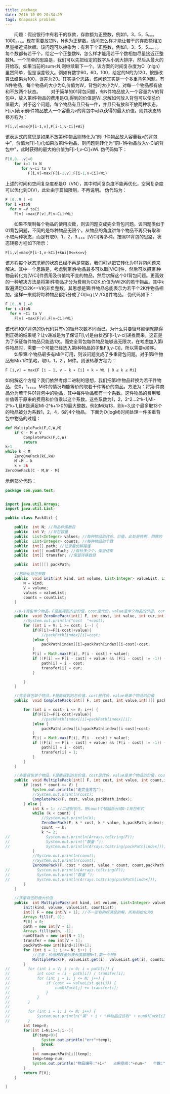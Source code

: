 ```yaml
---
title: package
date: 2016-10-09 20:34:29
tags: Knapsack problem
---
```

&emsp;&emsp;问题：假设银行中有若干的存款，存款额为正整数，例如1，3，5，5。。。1000。。。。现在需要放贷N，N也为正整数。请问怎么样才能让若干的存款额相加尽量接近贷款额。<!--more-->该问题可以抽象为：有若干个正整数，例如1，3，5，5。。。。。每个数都有若干个，给定一个正整数N，怎么样才能用若干个数相加尽量接近正整数N。一个简单的思路是，我们可以先把给定的数字从小到大排序，然后从最大的开始取。如果当前的sum<N,则继续取下一个。该方案的时间复杂度为O（nlgn）虽然简单，但是误差较大。例如有数字60，60，100，给定的N的为120，按照改算法结果为100，误差为20。其实换个思路，该问题其实是一个多重背包问题。有N件物品，每个物品的大小为C,价值为W，背包的大小为V，对每一个物品都有放和不放两个状态。
&emsp;&emsp;对于简单的01背包问题，有N件物品放入一个容量为V的背包中，放入第i件物品的费用是Ci,得到的价值是Wi.求解如何放入背包可以使总价值最大。对于这个问题，每个物品有且只有一件，并且只有放和不放两种状态。F[i,v]表示前i件物品放入一个容量为v的背包中可以获得的最大价值。则其状态转移方程为：

```vim
F[i,v]=max{F[i-1,v],F[i-1,v-Ci]+Wi}
```
该表达式的意思是如果不放第i件物品则转化为“前i-1件物品放入容量我v的背包中”，价值为F[i-1,v];如果放第i件物品，则问题则转化为“前i-1件物品放入v-Ci的背包中”，此时获得的最大的价值为F[i-1,v-Ci]+Wi.
伪代码如下：
```java
F[0,0...v]=0
    for i=1 to N
       for v=ci to V
          F[i,v]=max{F[i-1,v],F[i-1,v-Ci]+Wi}
```
上述的时间和空间复杂度都是O（VN），其中时间复杂度不能再优化，空间复杂度可以优化到O(V)，此处由于篇幅限制，不再说明。
伪代码为：
```java
F [0..V ] ←0
for i ←1toN
  for v ←V toCi
    F[v] ←max{F[v],F[v−Ci]+Wi}

```
&emsp;&emsp;如果不限制每个物品的使用次数，则该问题变成完全背包问题。该问题类似于01背包问题，不同的是每种物品无限个，从物品的角度讲每个物品不再只有取和不取两种状态，而是有取0，1，2，3.。。。[V/Ci]等多种。按照01背包的思路，状态转移方程如下所示：
```vim
F[i,v]=max{F[i-1,v-kCi]+kWi|0<=k<=v}
```
该方程每个状态求解的状态已经不再是常数，我们可以把它转化为01背包问题来解决。其中一个思路是，考虑到第i件物品最多可以取[V/Ci]件，然后可以把第i种物品转化为[V/Ci]件费用及价值均不变的物品，然后求解这个01背包问题。更高效的一种解决方法是将第i件物品才分为费用为Ci2K,价值为Wi2K的若干物品。其中k取遍满足Ci2K<=V的非负整数。其思想是第i件物品总能表示为若干个2K件物品相加。这样一来就将每种物品都拆分成了O(log ⌊V /Ci⌋)件物品。
伪代码如下：
```java
F [0..V ] ←0
for i ←1toN
  for v ←Ci to V
    F[v] ←max{F[v],F[v−Ci]+Wi}
```
该代码和01背包的伪代码只有v的循环次数不同而已。为什么只要循环颠倒就能得到正确的结果呢？让v递减是为了保证F[i,v]是由状态F[i-1,v-ci]递推而来。这正是为了保证每件物品只能选1次。而完全背包每件物品能够选无限次，在考虑加入第i件物品时，需要一个可能已经选入第i种物品的子集F[i,v-Ci]，所以需要v顺序。
&emsp;&emsp;如果第i个物品最多有Mi件可用，则该问题变成了多重背包问题。对于第i件物品有Mi+1种策略，取0，1，2.。M件。则该转移方程为：
```vim
F [i,v] = max{F [i − 1, v − k ∗ Ci] + k ∗ Wi | 0 ≤ k ≤ Mi}
```
如何解这个方程？我们依然考虑二进制的思想，我们把第i件物品转换为若干件物品，使0，1，。。。Mi件的情况均能等价的取若干件等价的商品。方法为：将第i件商品分为若干件01背包中的物品，其中每件物品都有一个系数。这件物品的费用和价值等于原来的费用和价值乘以这个系数。这些系数为1，2，2^2...2^k-1,Mi-2^k+1,且K是满足Mi-2^k+1>0的最大整数。例如Mi为13，则k=3,这个最多取13个的物品被分为系数1，2，4，6的4个物品。
下面为O(logM)时间处理一件多重背包中物品的过程：
```python
def MultiplePack(F,C,W,M) 
	if C · M ≥ V
		CompletePack(F,C,W)
		return
k←1
while k < M
	ZeroOnePack(kC,kW) 
	M ←M − k
	k ← 2k
ZeroOnePack(C · M,W · M)
```

示例部分代码：
```java
package com.yuan.test;


import java.util.Arrays;
import java.util.List;

public class PackUtil {

    public  int N; //物品种类数目
    public  int V; //背包容量
    public  List<Integer> values; //每种物品的代价、价值，此处是特例，相等的
    public  List<Integer> counts; //每种物品的个数
    public  int[] path; //记录最优解路径
    public  int[] numOfEach; //每种多少个，保留结果
    public  int[] transfer; //保留转移数目

    public  int[][] packPath;

    //初始化背包参数
    public  void init(int kind, int volume, List<Integer> valueList, List<Integer> countList) {
        N = kind;
        V = volume;
        values = valueList;
        counts = countList;
    }

    //0-1背包单个物品，F是能得到的总价值，cost是代价，value是单个物品的价值, cur代表转移的时候是单一物品的多少倍，即二进制优化数目
    public  void ZeroOnePack(int[] F, int cost, int value, int cur,int[][] packPath,int index) {
        //System.out.println("cost  "+cost);
        for (int i = V; i >= cost; i--) {
            if(F[i]>=F[i-cost]+value){
                //packPath[index][i]=cost;
            }else {
                packPath[index][i]=packPath[index][i-cost]+cost;
            }
            F[i] = Math.max(F[i], F[i - cost] + value);
            if ((F[i] == F[i - cost] + value) && (F[i - cost] != -1)) {
                path[i] = i - cost;
                transfer[i] = cur;
            }

        }
    }

    //完全背包单个物品，F是能得到的总价值，cost是代价，value是单个物品的价值
    public  void CompletePack(int[] F, int cost, int value,int[][] packPath,int index) {

        for (int i = cost; i <= V; i++) {
            if(F[i]>=F[i-cost]+value){
                //packPath[index][i]=packPath[index][i];
            }else {
                packPath[index][i]=packPath[index][i-cost]+cost;
            }
            F[i] = Math.max(F[i], F[i - cost] + value);
            if ((F[i] == F[i - cost] + value) && (F[i - cost] != -1)) {
                path[i] = i - cost;
                transfer[i] = 1;
            }
        }
    }

    //多重背包单个物品，F是能得到的总价值，cost是代价，value是单个物品的价值，count是物品个数
    public  void MultiplePack(int[] F, int cost, int value, int count,int[][] packPath,int index) {
        if (cost * count >= V) {
            System.out.println("走完全背包");
            //System.out.println(cost);
            CompletePack(F, cost, value,packPath,index);
        } else {
            int k = 1; //二进制优化，把count个物品拆分成0-1背包形式
            while (k < count) {
                //System.out.println(k);
                ZeroOnePack(F, k * cost, k * value, k,packPath,index);
                count -= k;
                k *= 2;
//                System.out.println(Arrays.toString(F));
//                System.out.print("数量 ");
//                System.out.println(Arrays.toString(packPath[index]));
            }
            //System.out.println(count);
            //System.out.println(count);
            ZeroOnePack(F, cost * count, value * count, count,packPath,index);
//            System.out.println(Arrays.toString(F));
//            System.out.print("数量 ");
//            System.out.println(Arrays.toString(packPath[index]));
        }
    }

    //多重背包的极大价值
    public  int MultiplePack(int kind, int volume, List<Integer> valueList, List<Integer> countList) {
        init(kind, volume, valueList, countList);
        int[] F = new int[V + 1]; //不一定有刚好满足的解，所有初始化为0
        Arrays.fill(F, 0);
        F[0] = 0;
        path = new int[V + 1];
        Arrays.fill(path, -1);
        numOfEach = new int[N + 1];
        transfer = new int[V + 1];
        packPath=new int[kind+1][V+1];
        for (int i = 1; i <= N; i++) {
            //注意：价值和数量列表长度都是N+1,第一个是0
            MultiplePack(F, valueList.get(i), valueList.get(i), countList.get(i),packPath,i);
        }
//        for (int i = V; i != 0; i = path[i]) {
//            int cost = (i - path[i]) / transfer[i];
//            for (int j = 1; j <= N; j++) {
//                if (cost == valueList.get(j)) {
//                    numOfEach[j] += transfer[i];
//                }
//            }
//        }
//
//        for (int i = 1; i <= N; i++) {
//            System.out.println("第" + i + "种物品应该取" + numOfEach[i] + "个");
//        }
        int temp=V;
        for(int i=N;i>=1;i--){
            if(temp<0){
                System.out.println("err"+temp);
                break;
            }
            int num=packPath[i][temp];
            temp=temp-num;
            System.out.println("物品编号:"+i+"   占用空间:"+num+"   个数:"+num/valueList.get(i));
        }
        return F[V];
    }

}

```



